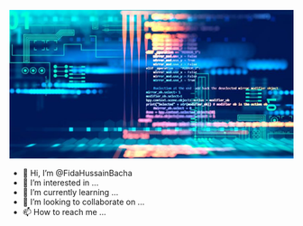 ![logo](https://github.com/FidaHussainBacha/Github_Banner/blob/main/gitbanner.jpg)
- 👋 Hi, I’m @FidaHussainBacha
- 👀 I’m interested in ...
- 🌱 I’m currently learning ...
- 💞️ I’m looking to collaborate on ...
- 📫 How to reach me ...

<!---
FidaHussainBacha/FidaHussainBacha is a ✨ special ✨ repository because its `README.md` (this file) appears on your GitHub profile.
You can click the Preview link to take a look at your changes.
--->
